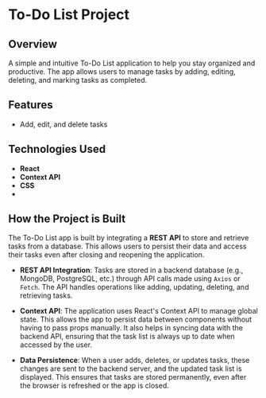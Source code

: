 # To-Do List Project

## Overview
A simple and intuitive To-Do List application to help you stay organized and productive. The app allows users to manage tasks by adding, editing, deleting, and marking tasks as completed.

## Features
- Add, edit, and delete tasks

## Technologies Used
- **React** 
- **Context API**
- **CSS**
- 
## How the Project is Built
The To-Do List app is built by integrating a **REST API** to store and retrieve tasks from a database. This allows users to persist their data and access their tasks even after closing and reopening the application. 

- **REST API Integration**: Tasks are stored in a backend database (e.g., MongoDB, PostgreSQL, etc.) through API calls made using `Axios` or `Fetch`. The API handles operations like adding, updating, deleting, and retrieving tasks.
  
- **Context API**: The application uses React's Context API to manage global state. This allows the app to persist data between components without having to pass props manually. It also helps in syncing data with the backend API, ensuring that the task list is always up to date when accessed by the user.

- **Data Persistence**: When a user adds, deletes, or updates tasks, these changes are sent to the backend server, and the updated task list is displayed. This ensures that tasks are stored permanently, even after the browser is refreshed or the app is closed.



